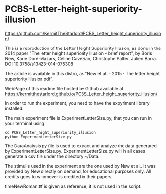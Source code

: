 # PCBS-Letter-height-superiority-illusion
https://github.com/KermitTheStarlord/PCBS_Letter_height_superiority_illusion/

This is a reproduction of the Letter Height Superiority Illusion, as done in the 2014 paper "The letter height superiority Illusion - brief report", by Boris New, Karie Doré-Mazars, Céline Cavézian, Christophe Pallier, Julien Barra.
DOI 10.3758/s13423-014-075308

The article is available in this distro, as "New et al. - 2015 - The letter height superiority illusion.pdf".

WebPage of this readme file hosted by Github available at https://kermitthestarlord.github.io/PCBS_Letter_height_superiority_illusion/

In order to run the experiment, you need to have the expyriment library installed.

The main experiment file is ExperimentLetterSize.py, that you can run in your terminal using

```
cd PCBS_Letter_hight_superiority_illusion
python ExperimentLetterSize.py
```

The DataAnalysis.py file is used to extract and analyze the data generated by ExperimentLetterSize.py. ExperimentLetterSize.py will in all cases generate a csv file under the directory ~/Data.

The stimulis used in the experiment are the one used by New et al.. It was provided by New directly on demand, for educational purposes only. All credits goes to whomever is credited in their papers.

timeNewRoman.ttf is given as reference, it is not used in the script.
